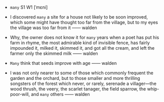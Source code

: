 - `many` S1 W1 [ˈmɛni]



-  I discovered `many` a site for a house not likely to be soon improved, which some might have thought too far from the village, but to my eyes the village was too far from it —— walden

-  Why, the owner does not know it for `many` years when a poet has put his farm in rhyme, the most admirable kind of invisible fence, has fairly impounded it, milked it, skimmed it, and got all the cream, and left the farmer only the skimmed milk —— walden

- `Many` think that seeds improve with age —— walden

-  I was not only nearer to some of those which commonly frequent the garden and the orchard, but to those smaller and more thrilling songsters of the forest which never, or rarely, serenade a villager﻿—the wood thrush, the veery, the scarlet tanager, the field sparrow, the whip-poor-will, and `many` others —— walden